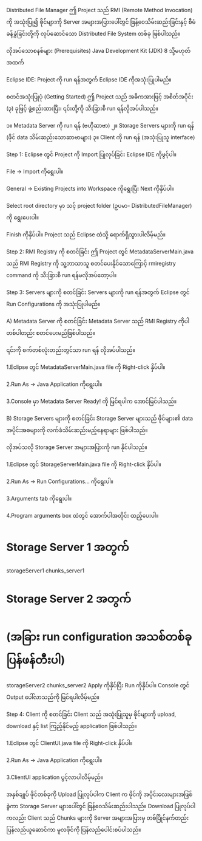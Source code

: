 Distributed File Manager
ဤ Project သည် RMI (Remote Method Invocation) ကို အသုံးပြု၍ ဖိုင်များကို Server အများအပြားပေါ်တွင် ဖြန့်ဝေသိမ်းဆည်းခြင်းနှင့် စီမံခန့်ခွဲခြင်းတို့ကို လုပ်ဆောင်သော Distributed File System  တစ်ခု ဖြစ်ပါသည်။

လိုအပ်သောစနစ်များ (Prerequisites)
Java Development Kit (JDK) 8 သို့မဟုတ် အထက်

Eclipse IDE: Project ကို run ရန်အတွက် Eclipse IDE ကိုအသုံးပြုပါမည်။

စတင်အသုံးပြုပုံ (Getting Started)
ဤ Project သည် အဓိကအားဖြင့် အစိတ်အပိုင်း (၃) ခုဖြင့် ဖွဲ့စည်းထားပြီး၊ ၎င်းတို့ကို သီးခြားစီ run ရန်လိုအပ်ပါသည်။

၁။ Metadata Server ကို run ရန် (ဗဟိုဆာဗာ)
၂။ Storage Servers များကို run ရန် (ဖိုင် data သိမ်းဆည်းသောဆာဗာများ)
၃။ Client ကို run ရန် (အသုံးပြုသူ interface)

Step 1: Eclipse တွင် Project ကို Import ပြုလုပ်ခြင်း
Eclipse IDE ကိုဖွင့်ပါ။

File -> Import ကိုရွေးပါ။

General -> Existing Projects into Workspace ကိုရွေးပြီး Next ကိုနှိပ်ပါ။

Select root directory မှာ သင့် project folder (ဥပမာ- DistributedFileManager) ကို ရွေးပေးပါ။

Finish ကိုနှိပ်ပါ။ Project သည် Eclipse ထဲသို့ ရောက်ရှိသွားပါလိမ့်မည်။

Step 2: RMI Registry ကို စတင်ခြင်း
ဤ Project တွင် MetadataServerMain.java သည် RMI Registry ကို သူ့ဘာသာသူ စတင်ပေးနိုင်သောကြောင့် rmiregistry command ကို သီးခြားစီ run ရန်မလိုအပ်တော့ပါ။

Step 3: Servers များကို စတင်ခြင်း
Servers များကို run ရန်အတွက် Eclipse တွင် Run Configurations ကို အသုံးပြုပါမည်။

A) Metadata Server ကို စတင်ခြင်း
Metadata Server သည် RMI Registry ကိုပါ တစ်ပါတည်း စတင်ပေးမည်ဖြစ်ပါသည်။

၎င်းကို စက်တစ်လုံးတည်းတွင်သာ run ရန် လိုအပ်ပါသည်။

1.Eclipse တွင် MetadataServerMain.java file ကို Right-click နှိပ်ပါ။

2.Run As -> Java Application ကိုရွေးပါ။

3.Console မှာ Metadata Server Ready! ကို မြင်ရပါက အောင်မြင်ပါသည်။

B) Storage Servers များကို စတင်ခြင်း
Storage Server များသည် ဖိုင်များ၏ data အပိုင်းအစများကို လက်ခံသိမ်းဆည်းမည့်နေရာများ ဖြစ်ပါသည်။

လိုအပ်သလို Storage Server အများအပြားကို run နိုင်ပါသည်။

1.Eclipse တွင် StorageServerMain.java file ကို Right-click နှိပ်ပါ။

2.Run As -> Run Configurations... ကိုရွေးပါ။

3.Arguments tab ကိုရွေးပါ။

4.Program arguments box ထဲတွင် အောက်ပါအတိုင်း ထည့်ပေးပါ။

# Storage Server 1 အတွက်
storageServer1 chunks_server1

# Storage Server 2 အတွက်
# (အခြား run configuration အသစ်တစ်ခု ပြန်ဖန်တီးပါ)
storageServer2 chunks_server2
Apply ကိုနှိပ်ပြီး Run ကိုနှိပ်ပါ။ Console တွင် Output ပေါ်လာသည်ကို မြင်ရပါလိမ့်မည်။

Step 4: Client ကို စတင်ခြင်း
Client သည် အသုံးပြုသူမှ ဖိုင်များကို upload, download နှင့် list ကြည့်နိုင်မည့် application ဖြစ်ပါသည်။

1.Eclipse တွင် ClientUI.java file ကို Right-click နှိပ်ပါ။

2.Run As -> Java Application ကိုရွေးပါ။

3.ClientUI application ပွင့်လာပါလိမ့်မည်။

အနှစ်ချုပ်
ဖိုင်တစ်ခုကို Upload ပြုလုပ်ပါက Client က ဖိုင်ကို အပိုင်းလေးများအဖြစ် ခွဲကာ Storage Server များပေါ်တွင် ဖြန့်ဝေသိမ်းဆည်းပါသည်။ Download ပြုလုပ်ပါကလည်း Client သည် Chunks များကို Server အများအပြားမှ တစ်ပြိုင်နက်တည်း ပြန်လည်ယူဆောင်ကာ မူလဖိုင်ကို ပြန်လည်ပေါင်းစပ်ပါသည်။

